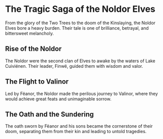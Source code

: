 # The Tragic Saga of the Noldor Elves

From the glory of the Two Trees to the doom of the Kinslaying, the Noldor Elves bore a heavy burden. Their tale is one of brilliance, betrayal, and bittersweet melancholy.

## Rise of the Noldor

The Noldor were the second clan of Elves to awake by the waters of Lake Cuiviénen. Their leader, Finwë, guided them with wisdom and valor.

## The Flight to Valinor

Led by Fëanor, the Noldor made the perilous journey to Valinor, where they would achieve great feats and unimaginable sorrow.

## The Oath and the Sundering

The oath sworn by Fëanor and his sons became the cornerstone of their doom, separating them from their kin and leading to untold tragedies.